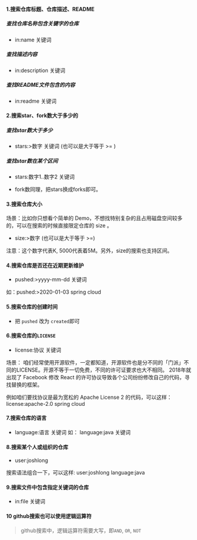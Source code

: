 #### 1.搜索仓库标题、仓库描述、README

##### 查找仓库名称包含关键字的仓库

- in:name 关键词

##### 查找描述内容

- in:description 关键词

##### 查找README文件包含的内容

- in:readme 关键词

#### 2.搜索star、fork数大于多少的

##### 查找star数大于多少
- stars:>数字 关键词 (也可以是大于等于 >= )

##### 查找star数在某个区间
- stars:数字1..数字2 关键词

- fork数同理，把stars换成forks即可。

#### 3.搜索仓库大小

场景：比如你只想看个简单的 Demo，不想找特别复杂的且占用磁盘空间较多的，可以在搜索的时候直接限定仓库的 size 。

- size:>数字 (也可以是大于等于 >=)

注意：这个数字代表K, 5000代表着5M。另外，size的搜索也支持区间。

#### 4.搜索仓库是否还在近期更新维护

- pushed:>yyyy-mm-dd 关键词

如：pushed:>2020-01-03 spring cloud


#### 5.搜索仓库的创建时间

- 把 `pushed` 改为 `created`即可

#### 6.搜索仓库的`LICENSE`

- license:协议 关键词

场景：
咱们经常使用开源软件，一定都知道，开源软件也是分不同的「门派」不同的LICENSE。开源不等于一切免费，不同的许可证要求也大不相同。 2018年就出现了 Facebook 修改 React 的许可协议导致各个公司纷纷修改自己的代码，寻找替换的框架。

例如咱们要找协议是最为宽松的 Apache License 2 的代码，可以这样： license:apache-2.0 spring cloud

#### 7.搜索仓库的语言

- language:语言 关键词
如：
language:java 关键词

#### 8.搜索某个人或组织的仓库

- user:joshlong

搜索语法组合一下，可以这样:
user:joshlong language:java

#### 9.搜索文件中包含指定关键词的仓库

- in:file 关键词

#### 10 github搜索也可以使用逻辑运算符

> github搜索中，逻辑运算符需要大写，即`AND`, `OR`, `NOT`

